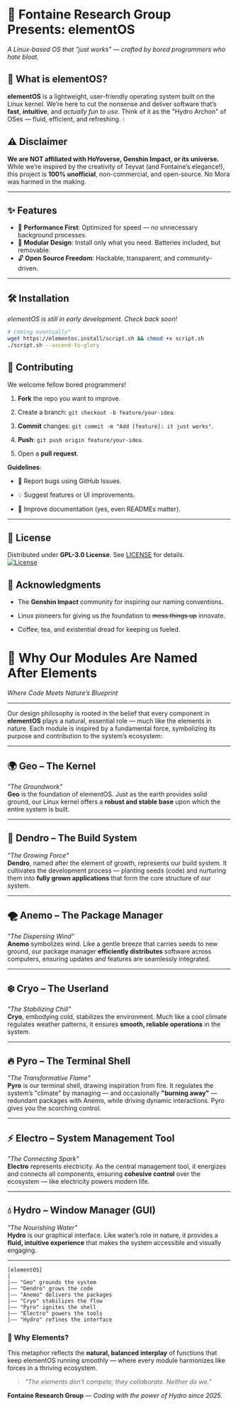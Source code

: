 # 🌊 Fontaine Research Group Presents: **elementOS**  
*A Linux-based OS that "just works" — crafted by bored programmers who hate bloat.*  

## 🚀 What is elementOS?  
**elementOS** is a lightweight, user-friendly operating system built on the Linux kernel. We’re here to cut the nonsense and deliver software that’s **fast**, **intuitive**, and *actually fun to use*. Think of it as the "Hydro Archon" of OSes — fluid, efficient, and refreshing. 💧  


## ⚠️ Disclaimer  
**We are NOT affiliated with HoYoverse, Genshin Impact, or its universe.**  
While we’re inspired by the creativity of Teyvat (and Fontaine’s elegance!), this project is **100% unofficial**, non-commercial, and open-source. No Mora was harmed in the making.  

---

## ✨ Features  
- 🚀 **Performance First**: Optimized for speed — no unnecessary background processes.  
- 🧩 **Modular Design**: Install only what you need. Batteries included, but removable.  
- 🔓 **Open Source Freedom**: Hackable, transparent, and community-driven.  

---

## 🛠️ Installation  
*elementOS is still in early development. Check back soon!*  

```bash
# Coming eventually™
wget https://elementos.install/script.sh && chmod +x script.sh
./script.sh --ascend-to-glory
```

## 🤝 Contributing

We welcome fellow bored programmers!

1.  **Fork** the repo you want to improve.
    
2.  Create a branch: `git checkout -b feature/your-idea`.
    
3.  **Commit** changes: `git commit -m "Add [feature]: it just works"`.
    
4.  **Push**: `git push origin feature/your-idea`.
    
5.  Open a **pull request**.

**Guidelines**:

-   🐛 Report bugs using GitHub Issues.
    
-   💡 Suggest features or UI improvements.
    
-   📖 Improve documentation (yes, even READMEs matter).
    

----------

## 📜 License

Distributed under **GPL-3.0 License**. See [LICENSE](https://www.gnu.org/licenses/gpl-3.0.html) for details.  
[![License](https://img.shields.io/badge/License-GPLv3-blue.svg)](https://www.gnu.org/licenses/gpl-3.0)


## 🎉 Acknowledgments

-   The **Genshin Impact** community for inspiring our naming conventions.
    
-   Linux pioneers for giving us the foundation to ~~mess things up~~ innovate.
    
-   Coffee, tea, and existential dread for keeping us fueled.

# 🌊 Why Our Modules Are Named After Elements  
*Where Code Meets Nature’s Blueprint*  

---

Our design philosophy is rooted in the belief that every component in **elementOS** plays a natural, essential role — much like the elements in nature. Each module is inspired by a fundamental force, symbolizing its purpose and contribution to the system’s ecosystem:  

---

## 🌍 **Geo** – The Kernel  
*"The Groundwork"*  
**Geo** is the foundation of elementOS. Just as the earth provides solid ground, our Linux kernel offers a **robust and stable base** upon which the entire system is built.  

---

## 🍃 **Dendro** – The Build System  
*"The Growing Force"*  
**Dendro**, named after the element of growth, represents our build system. It cultivates the development process — planting seeds (code) and nurturing them into **fully grown applications** that form the core structure of our system.  

---

## 🌪️ **Anemo** – The Package Manager  
*"The Dispersing Wind"*  
**Anemo** symbolizes wind. Like a gentle breeze that carries seeds to new ground, our package manager **efficiently distributes** software across computers, ensuring updates and features are seamlessly integrated.  

---

## ❄️ **Cryo** – The Userland  
*"The Stabilizing Chill"*  
**Cryo**, embodying cold, stabilizes the environment. Much like a cool climate regulates weather patterns, it ensures **smooth, reliable operations** in the system.  

---

## 🔥 **Pyro** – The Terminal Shell  
*"The Transformative Flame"*  
**Pyro** is our terminal shell, drawing inspiration from fire. It regulates the system’s "climate" by managing — and occasionally **"burning away"** — redundant packages with Anemo, while driving dynamic interactions.  Pyro gives you the scorching control.

---

## ⚡ **Electro** – System Management Tool  
*"The Connecting Spark"*  
**Electro** represents electricity. As the central management tool, it energizes and connects all components, ensuring **cohesive control** over the ecosystem — like electricity powers modern life.  

---

## 💧 **Hydro** – Window Manager (GUI)  
*"The Nourishing Water"*  
**Hydro** is our graphical interface. Like water’s role in nature, it provides a **fluid, intuitive experience** that makes the system accessible and visually engaging.  

---

```asciidoc
[elementOS]
|
|—— "Geo" grounds the system
|—— "Dendro" grows the code
|—— "Anemo" delivers the packages
|—— "Cryo" stabilizes the flow
|—— "Pyro" ignites the shell
|—— "Electro" powers the tools
|—— "Hydro" refines the interface
```

### 🌌 Why Elements?

This metaphor reflects the **natural, balanced interplay** of functions that keep elementOS running smoothly — where every module harmonizes like forces in a thriving ecosystem.

> _“The elements don’t compete; they collaborate. Neither do we.”_



**Fontaine Research Group** — _Coding with the power of Hydro since 2025._
